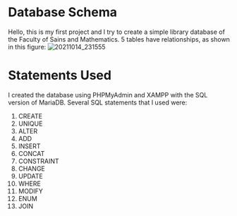 # Database Schema
Hello, this is my first project and I try to create a simple library database of the Faculty of Sains and Mathematics.
5 tables have relationships, as shown in this figure:
![20211014_231555](https://user-images.githubusercontent.com/92423145/137362908-cfbcb1b4-4b5f-45ba-bfce-c998439042a7.jpg)

# Statements Used
I created the database using PHPMyAdmin and XAMPP with the SQL version of MariaDB. Several SQL statements that I used were:
1. CREATE
2. UNIQUE
3. ALTER
4. ADD
5. INSERT
6. CONCAT
7. CONSTRAINT
8. CHANGE
9. UPDATE
10. WHERE
11. MODIFY
12. ENUM
13. JOIN





